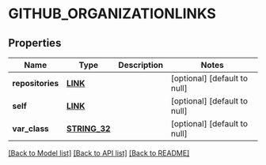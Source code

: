 # GITHUB_ORGANIZATIONLINKS

## Properties
Name | Type | Description | Notes
------------ | ------------- | ------------- | -------------
**repositories** | [**LINK**](Link.md) |  | [optional] [default to null]
**self** | [**LINK**](Link.md) |  | [optional] [default to null]
**var_class** | [**STRING_32**](STRING_32.md) |  | [optional] [default to null]

[[Back to Model list]](../README.md#documentation-for-models) [[Back to API list]](../README.md#documentation-for-api-endpoints) [[Back to README]](../README.md)


